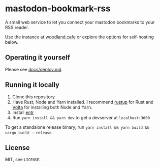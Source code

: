 # mastodon-bookmark-rss

A small web service to let you connect your mastodon bookmarks to your RSS reader.

Use the instance at [woodland.cafe](https://bookmark-rss.services.woodland.cafe) or explore the options for self-hosting below.

## Operating it yourself

Please see [docs/deploy.md](docs/deploy.md).

## Running it locally

1. Clone this repository
2. Have Rust, Node and Yarn installed. I recommend [rustup](https://rustup.rs/)
   for Rust and [Volta](https://volta.sh/) for installing both Node and Yarn.
3. Install [entr](http://eradman.com/entrproject/)
4. Run `yarn install && yarn dev` to get a devserver at `localhost:3000`

To get a standalone release binary, run `yarn install && yarn build && cargo build --release`.

## License

MIT, see `LICENSE`.
